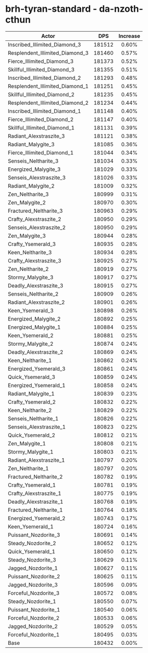 # brh-tyran-standard - da-nzoth-cthun
| Actor | DPS | Increase |
|---|:---:|:---:|
|Inscribed_Illimited_Diamond_3|181512|0.60%|
|Resplendent_Illimited_Diamond_3|181460|0.57%|
|Fierce_Illimited_Diamond_3|181373|0.52%|
|Skillful_Illimited_Diamond_3|181355|0.51%|
|Inscribed_Illimited_Diamond_2|181293|0.48%|
|Resplendent_Illimited_Diamond_1|181251|0.45%|
|Skillful_Illimited_Diamond_2|181235|0.45%|
|Resplendent_Illimited_Diamond_2|181234|0.44%|
|Inscribed_Illimited_Diamond_1|181148|0.40%|
|Fierce_Illimited_Diamond_2|181147|0.40%|
|Skillful_Illimited_Diamond_1|181131|0.39%|
|Radiant_Alexstraszite_3|181121|0.38%|
|Radiant_Malygite_3|181085|0.36%|
|Fierce_Illimited_Diamond_1|181044|0.34%|
|Senseis_Neltharite_3|181034|0.33%|
|Energized_Malygite_3|181029|0.33%|
|Senseis_Alexstraszite_3|181026|0.33%|
|Radiant_Malygite_2|181009|0.32%|
|Zen_Neltharite_3|180999|0.31%|
|Zen_Malygite_2|180970|0.30%|
|Fractured_Neltharite_3|180963|0.29%|
|Crafty_Alexstraszite_2|180950|0.29%|
|Senseis_Alexstraszite_2|180950|0.29%|
|Zen_Malygite_3|180944|0.28%|
|Crafty_Ysemerald_3|180935|0.28%|
|Keen_Neltharite_3|180934|0.28%|
|Crafty_Alexstraszite_3|180925|0.27%|
|Zen_Neltharite_2|180919|0.27%|
|Stormy_Malygite_3|180917|0.27%|
|Deadly_Alexstraszite_3|180915|0.27%|
|Senseis_Neltharite_2|180909|0.26%|
|Radiant_Alexstraszite_2|180901|0.26%|
|Keen_Ysemerald_3|180898|0.26%|
|Energized_Malygite_2|180892|0.25%|
|Energized_Malygite_1|180884|0.25%|
|Keen_Ysemerald_2|180881|0.25%|
|Stormy_Malygite_2|180874|0.24%|
|Deadly_Alexstraszite_2|180869|0.24%|
|Keen_Neltharite_1|180862|0.24%|
|Energized_Ysemerald_3|180861|0.24%|
|Quick_Ysemerald_3|180859|0.24%|
|Energized_Ysemerald_1|180858|0.24%|
|Radiant_Malygite_1|180839|0.23%|
|Crafty_Ysemerald_2|180832|0.22%|
|Keen_Neltharite_2|180829|0.22%|
|Senseis_Neltharite_1|180826|0.22%|
|Senseis_Alexstraszite_1|180823|0.22%|
|Quick_Ysemerald_2|180812|0.21%|
|Zen_Malygite_1|180808|0.21%|
|Stormy_Malygite_1|180803|0.21%|
|Radiant_Alexstraszite_1|180797|0.20%|
|Zen_Neltharite_1|180797|0.20%|
|Fractured_Neltharite_2|180782|0.19%|
|Crafty_Ysemerald_1|180781|0.19%|
|Crafty_Alexstraszite_1|180775|0.19%|
|Deadly_Alexstraszite_1|180768|0.19%|
|Fractured_Neltharite_1|180764|0.18%|
|Energized_Ysemerald_2|180743|0.17%|
|Keen_Ysemerald_1|180724|0.16%|
|Puissant_Nozdorite_3|180691|0.14%|
|Steady_Nozdorite_2|180652|0.12%|
|Quick_Ysemerald_1|180650|0.12%|
|Steady_Nozdorite_3|180629|0.11%|
|Jagged_Nozdorite_1|180627|0.11%|
|Puissant_Nozdorite_2|180625|0.11%|
|Jagged_Nozdorite_3|180596|0.09%|
|Forceful_Nozdorite_3|180572|0.08%|
|Steady_Nozdorite_1|180550|0.07%|
|Puissant_Nozdorite_1|180540|0.06%|
|Forceful_Nozdorite_2|180533|0.06%|
|Jagged_Nozdorite_2|180529|0.05%|
|Forceful_Nozdorite_1|180495|0.03%|
|Base|180432|0.00%|
